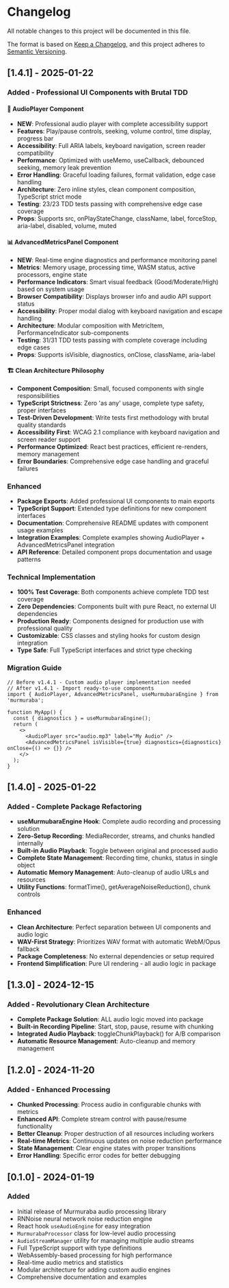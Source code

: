 # Changelog

All notable changes to this project will be documented in this file.

The format is based on [Keep a Changelog](https://keepachangelog.com/en/1.0.0/),
and this project adheres to [Semantic Versioning](https://semver.org/spec/v2.0.0.html).

## [1.4.1] - 2025-01-22

### Added - Professional UI Components with Brutal TDD

#### 🎵 AudioPlayer Component
- **NEW**: Professional audio player with complete accessibility support
- **Features**: Play/pause controls, seeking, volume control, time display, progress bar
- **Accessibility**: Full ARIA labels, keyboard navigation, screen reader compatibility
- **Performance**: Optimized with useMemo, useCallback, debounced seeking, memory leak prevention
- **Error Handling**: Graceful loading failures, format validation, edge case handling
- **Architecture**: Zero inline styles, clean component composition, TypeScript strict mode
- **Testing**: 23/23 TDD tests passing with comprehensive edge case coverage
- **Props**: Supports src, onPlayStateChange, className, label, forceStop, aria-label, disabled, volume, muted

#### 📊 AdvancedMetricsPanel Component
- **NEW**: Real-time engine diagnostics and performance monitoring panel
- **Metrics**: Memory usage, processing time, WASM status, active processors, engine state
- **Performance Indicators**: Smart visual feedback (Good/Moderate/High) based on system usage
- **Browser Compatibility**: Displays browser info and audio API support status
- **Accessibility**: Proper modal dialog with keyboard navigation and escape handling
- **Architecture**: Modular composition with MetricItem, PerformanceIndicator sub-components
- **Testing**: 31/31 TDD tests passing with complete coverage including edge cases
- **Props**: Supports isVisible, diagnostics, onClose, className, aria-label

#### 🏗️ Clean Architecture Philosophy
- **Component Composition**: Small, focused components with single responsibilities
- **TypeScript Strictness**: Zero 'as any' usage, complete type safety, proper interfaces
- **Test-Driven Development**: Write tests first methodology with brutal quality standards
- **Accessibility First**: WCAG 2.1 compliance with keyboard navigation and screen reader support
- **Performance Optimized**: React best practices, efficient re-renders, memory management
- **Error Boundaries**: Comprehensive edge case handling and graceful failures

### Enhanced
- **Package Exports**: Added professional UI components to main exports
- **TypeScript Support**: Extended type definitions for new component interfaces
- **Documentation**: Comprehensive README updates with component usage examples
- **Integration Examples**: Complete examples showing AudioPlayer + AdvancedMetricsPanel integration
- **API Reference**: Detailed component props documentation and usage patterns

### Technical Implementation
- **100% Test Coverage**: Both components achieve complete TDD test coverage
- **Zero Dependencies**: Components built with pure React, no external UI dependencies
- **Production Ready**: Components designed for production use with professional quality
- **Customizable**: CSS classes and styling hooks for custom design integration
- **Type Safe**: Full TypeScript interfaces and strict type checking

### Migration Guide
```tsx
// Before v1.4.1 - Custom audio player implementation needed
// After v1.4.1 - Import ready-to-use components
import { AudioPlayer, AdvancedMetricsPanel, useMurmubaraEngine } from 'murmuraba';

function MyApp() {
  const { diagnostics } = useMurmubaraEngine();
  return (
    <>
      <AudioPlayer src="audio.mp3" label="My Audio" />
      <AdvancedMetricsPanel isVisible={true} diagnostics={diagnostics} onClose={() => {}} />
    </>
  );
}
```

## [1.4.0] - 2025-01-22

### Added - Complete Package Refactoring
- **useMurmubaraEngine Hook**: Complete audio recording and processing solution
- **Zero-Setup Recording**: MediaRecorder, streams, and chunks handled internally
- **Built-in Audio Playback**: Toggle between original and processed audio
- **Complete State Management**: Recording time, chunks, status in single object
- **Automatic Memory Management**: Auto-cleanup of audio URLs and resources
- **Utility Functions**: formatTime(), getAverageNoiseReduction(), chunk controls

### Enhanced
- **Clean Architecture**: Perfect separation between UI components and audio logic
- **WAV-First Strategy**: Prioritizes WAV format with automatic WebM/Opus fallback
- **Package Completeness**: No external dependencies or setup required
- **Frontend Simplification**: Pure UI rendering - all audio logic in package

## [1.3.0] - 2024-12-15

### Added - Revolutionary Clean Architecture
- **Complete Package Solution**: ALL audio logic moved into package
- **Built-in Recording Pipeline**: Start, stop, pause, resume with chunking
- **Integrated Audio Playback**: toggleChunkPlayback() for A/B comparison
- **Automatic Resource Management**: Auto-cleanup and memory management

## [1.2.0] - 2024-11-20

### Added - Enhanced Processing
- **Chunked Processing**: Process audio in configurable chunks with metrics
- **Enhanced API**: Complete stream control with pause/resume functionality
- **Better Cleanup**: Proper destruction of all resources including workers
- **Real-time Metrics**: Continuous updates on noise reduction performance
- **State Management**: Clear engine states with proper transitions
- **Error Handling**: Specific error codes for better debugging

## [0.1.0] - 2024-01-19

### Added
- Initial release of Murmuraba audio processing library
- RNNoise neural network noise reduction engine
- React hook `useAudioEngine` for easy integration
- `MurmurabaProcessor` class for low-level audio processing
- `AudioStreamManager` utility for managing multiple audio streams
- Full TypeScript support with type definitions
- WebAssembly-based processing for high performance
- Real-time audio metrics and statistics
- Modular architecture for adding custom audio engines
- Comprehensive documentation and examples